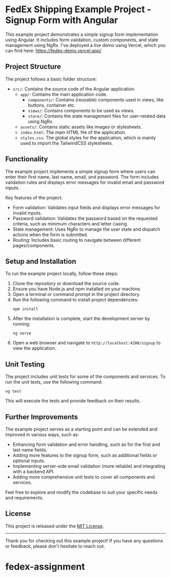 # FedEx Shipping Example Project - Signup Form with Angular

This example project demonstrates a simple signup form implementation using Angular. It includes form validation, custom components, and state management using NgRx. I've deployed a live demo using Vercel, which you can find here: https://fedex-demo.vercel.app/

## Project Structure

The project follows a basic folder structure:

- `src/`: Contains the source code of the Angular application.
  - `app/`: Contains the main application code.
    - `components/`: Contains (reusable) components used in views, like buttons, container etc.
    - `views/`: Contains components to be used as views.
    - `store/`: Contains the state management files for user-related data using NgRx.
  - `assets/`: Contains static assets like images or stylesheets.
  - `index.html`: The main HTML file of the application.
  - `styles.css`: The global styles for the application, which is mainly used to import the TailwindCSS stylesheets.

## Functionality

The example project implements a simple signup form where users can enter their first name, last name, email, and password. The form includes validation rules and displays error messages for invalid email and password inputs.

Key features of the project:

- Form validation: Validates input fields and displays error messages for invalid inputs.
- Password validation: Validates the password based on the requested criteria, such as minimum characters and letter casing.
- State management: Uses NgRx to manage the user state and dispatch actions when the form is submitted.
- Routing: Includes basic routing to navigate between different pages/components.

## Setup and Installation

To run the example project locally, follow these steps:

1. Clone the repository or download the source code.
2. Ensure you have Node.js and npm installed on your machine.
3. Open a terminal or command prompt in the project directory.
4. Run the following command to install project dependencies:
   ```shell
   npm install
   ```
5. After the installation is complete, start the development server by running:
   ```shell
   ng serve
   ```
6. Open a web browser and navigate to `http://localhost:4200/signup` to view the application.

## Unit Testing

The project includes unit tests for some of the components and services. To run the unit tests, use the following command:

```shell
ng test
```

This will execute the tests and provide feedback on their results.

## Further Improvements

The example project serves as a starting point and can be extended and improved in various ways, such as:

- Enhancing form validation and error handling, such as for the first and last name fields.
- Adding more features to the signup form, such as additional fields or optional inputs.
- Implementing server-side email validation (more reliable) and integrating with a backend API.
- Adding more comprehensive unit tests to cover all components and services.

Feel free to explore and modify the codebase to suit your specific needs and requirements.

## License

This project is released under the [MIT License](LICENSE).

---

Thank you for checking out this example project! If you have any questions or feedback, please don't hesitate to reach out.

# fedex-assignment
